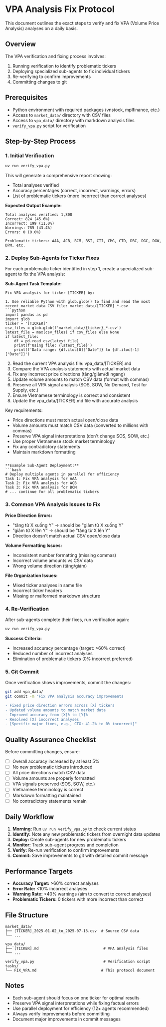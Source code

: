 # VPA Analysis Fix Protocol

This document outlines the exact steps to verify and fix VPA (Volume Price Analysis) analyses on a daily basis.

## Overview

The VPA verification and fixing process involves:
1. Running verification to identify problematic tickers
2. Deploying specialized sub-agents to fix individual tickers
3. Re-verifying to confirm improvements
4. Committing changes to git

## Prerequisites

- Python environment with required packages (vnstock, mplfinance, etc.)
- Access to `market_data/` directory with CSV files
- Access to `vpa_data/` directory with markdown analysis files
- `verify_vpa.py` script for verification

## Step-by-Step Process

### 1. Initial Verification

```bash
uv run verify_vpa.py
```

This will generate a comprehensive report showing:
- Total analyses verified
- Accuracy percentages (correct, incorrect, warnings, errors)
- List of problematic tickers (more incorrect than correct analyses)

**Expected Output Example:**
```
Total analyses verified: 1,808
Correct: 824 (45.6%)
Incorrect: 199 (11.0%)
Warnings: 785 (43.4%)
Errors: 0 (0.0%)

Problematic tickers: AAA, ACB, BCM, BSI, CII, CMG, CTD, DBC, DGC, DGW, DPM, etc.
```

### 2. Deploy Sub-Agents for Ticker Fixes

For each problematic ticker identified in step 1, create a specialized sub-agent to fix the VPA analysis:

**Sub-Agent Task Template:**
```
Fix VPA analysis for ticker [TICKER] by:

1. Use reliable Python with glob.glob() to find and read the most recent market data CSV file: market_data/[TICKER]_*.csv
```python
import pandas as pd
import glob
ticker = '[TICKER]'
csv_files = glob.glob(f'market_data/{ticker}_*.csv')
latest_file = max(csv_files) if csv_files else None
if latest_file:
    df = pd.read_csv(latest_file)
    print(f'Using file: {latest_file}')
    print(f'Data range: {df.iloc[0]["Date"]} to {df.iloc[-1]["Date"]}')
```
2. Read the current VPA analysis file: vpa_data/[TICKER].md
3. Compare the VPA analysis statements with actual market data
4. Fix any incorrect price directions (tăng/giảm/đi ngang)
5. Update volume amounts to match CSV data (format with commas)
6. Preserve all VPA signal analysis (SOS, SOW, No Demand, Test for Supply, etc.)
7. Ensure Vietnamese terminology is correct and consistent
8. Update the vpa_data/[TICKER].md file with accurate analysis

Key requirements:
- Price directions must match actual open/close data
- Volume amounts must match CSV data (converted to millions with commas)
- Preserve VPA signal interpretations (don't change SOS, SOW, etc.)
- Use proper Vietnamese stock market terminology
- Fix any contradictory statements
- Maintain markdown formatting
```

**Example Sub-Agent Deployment:**
```bash
# Deploy multiple agents in parallel for efficiency
Task 1: Fix VPA analysis for AAA
Task 2: Fix VPA analysis for ACB  
Task 3: Fix VPA analysis for BCM
# ... continue for all problematic tickers
```

### 3. Common VPA Analysis Issues to Fix

**Price Direction Errors:**
- "tăng từ X xuống Y" → should be "giảm từ X xuống Y"
- "giảm từ X lên Y" → should be "tăng từ X lên Y"
- Direction doesn't match actual CSV open/close data

**Volume Formatting Issues:**
- Inconsistent number formatting (missing commas)
- Incorrect volume amounts vs CSV data
- Wrong volume direction (tăng/giảm)

**File Organization Issues:**
- Mixed ticker analyses in same file
- Incorrect ticker headers
- Missing or malformed markdown structure

### 4. Re-Verification

After sub-agents complete their fixes, run verification again:

```bash
uv run verify_vpa.py
```

**Success Criteria:**
- Increased accuracy percentage (target: >60% correct)
- Reduced number of incorrect analyses
- Elimination of problematic tickers (0% incorrect preferred)

### 5. Git Commit

Once verification shows improvements, commit the changes:

```bash
git add vpa_data/
git commit -m "Fix VPA analysis accuracy improvements

- Fixed price direction errors across [X] tickers
- Updated volume amounts to match market data
- Improved accuracy from [X]% to [Y]%
- Resolved [X] incorrect analyses
- [Specific major fixes, e.g., CTG: 41.2% to 0% incorrect]"
```

## Quality Assurance Checklist

Before committing changes, ensure:

- [ ] Overall accuracy increased by at least 5%
- [ ] No new problematic tickers introduced
- [ ] All price directions match CSV data
- [ ] Volume amounts are properly formatted
- [ ] VPA signals preserved (SOS, SOW, etc.)
- [ ] Vietnamese terminology is correct
- [ ] Markdown formatting maintained
- [ ] No contradictory statements remain

## Daily Workflow

1. **Morning:** Run `uv run verify_vpa.py` to check current status
2. **Identify:** Note any new problematic tickers from overnight data updates
3. **Deploy:** Create sub-agents for new problematic tickers
4. **Monitor:** Track sub-agent progress and completion
5. **Verify:** Re-run verification to confirm improvements
6. **Commit:** Save improvements to git with detailed commit message

## Performance Targets

- **Accuracy Target:** >60% correct analyses
- **Error Rate:** <10% incorrect analyses
- **Warning Rate:** <40% warnings (aim to convert to correct analyses)
- **Problematic Tickers:** 0 tickers with more incorrect than correct

## File Structure

```
market_data/
├── [TICKER]_2025-01-02_to_2025-07-13.csv  # Source CSV data
└── ...

vpa_data/
├── [TICKER].md                             # VPA analysis files
└── ...

verify_vpa.py                               # Verification script
tasks/
└── FIX_VPA.md                             # This protocol document
```

## Notes

- Each sub-agent should focus on one ticker for optimal results
- Preserve VPA signal interpretations while fixing factual errors
- Use parallel deployment for efficiency (12+ agents recommended)
- Always verify improvements before committing
- Document major improvements in commit messages